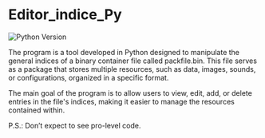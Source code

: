 # Editor_indice_Py

![Python Version](https://img.shields.io/badge/python-3.11.9-blue)

The program is a tool developed in Python designed to manipulate the general indices of a binary container file called packfile.bin. This file serves as a package that stores multiple resources, such as data, images, sounds, or configurations, organized in a specific format.

The main goal of the program is to allow users to view, edit, add, or delete entries in the file's indices, making it easier to manage the resources contained within.

P.S.: Don’t expect to see pro-level code.
